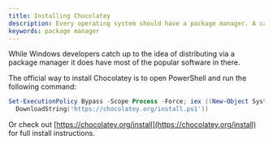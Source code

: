 ```yaml
---
title: Installing Chocolatey
description: Every operating system should have a package manager. A canonical way to install any piece of software. Windows has [Chocolatey](https://chocolatey.org).
keywords: package manager
---
```


While Windows developers catch up to the idea of distributing via a package
manager it does have most of the popular software in there.

The official way to install Chocolatey is to open PowerShell and run the
following command:

```powershell
Set-ExecutionPolicy Bypass -Scope Process -Force; iex ((New-Object System.Net.WebClient).
  DownloadString('https://chocolatey.org/install.ps1'))
```

Or check out [https://chocolatey.org/install](https://chocolatey.org/install)
for full install instructions.
